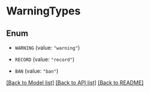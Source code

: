# WarningTypes

## Enum


* `WARNING` (value: `"warning"`)

* `RECORD` (value: `"record"`)

* `BAN` (value: `"ban"`)


[[Back to Model list]](../README.md#documentation-for-models) [[Back to API list]](../README.md#documentation-for-api-endpoints) [[Back to README]](../README.md)


